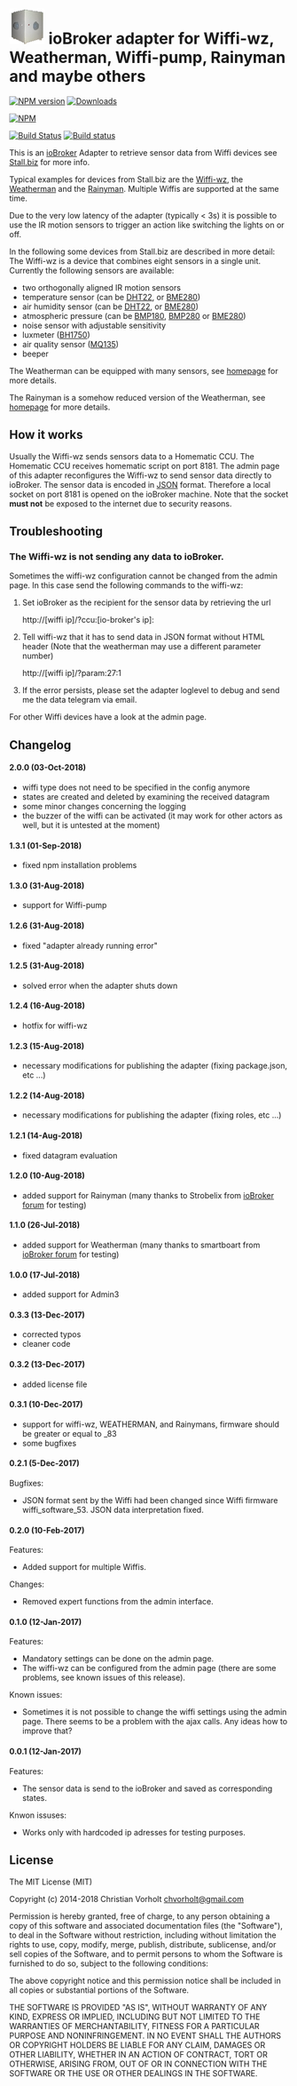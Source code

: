 ![Logo](admin/wiffi-wz.png)
ioBroker adapter for Wiffi-wz, Weatherman, Wiffi-pump, Rainyman and maybe others 
=================
[![NPM version](http://img.shields.io/npm/v/iobroker.wiffi-wz.svg)](https://www.npmjs.com/package/iobroker.wiffi-wz)
[![Downloads](https://img.shields.io/npm/dm/iobroker.wiffi-wz.svg)](https://www.npmjs.com/package/iobroker.wiffi-wz)

[![NPM](https://nodei.co/npm/iobroker.wiffi-wz.png?downloads=true)](https://nodei.co/npm/iobroker.wiffi-wz/)

[![Build Status](https://travis-ci.org/t4qjXH8N/ioBroker.wiffi-wz.svg?branch=master)](https://travis-ci.org/t4qjXH8N/ioBroker.wiffi-wz)
[![Build status](https://ci.appveyor.com/api/projects/status/58b8ygy9slf4oygx/branch/master?svg=true)](https://ci.appveyor.com/project/t4qjXH8N/iobroker-wiffi-wz/branch/master)

This is an [ioBroker](https://github.com/ioBroker/ioBroker) Adapter to retrieve sensor data from Wiffi devices see [Stall.biz](http://www.stall.biz) for more info. 

Typical examples for devices from Stall.biz are the [Wiffi-wz](http://www.stall.biz/project/der-wiffi-wz-2-0-der-wohnzimmersensor), the [Weatherman](https://www.stall.biz/project/weatherman-die-perfekte-wetterstation-fuer-die-hausautomation) and the [Rainyman](https://www.stall.biz/project/rainyman-der-perfekte-sensor-fuer-regen-sonne-klima-bodenfeuchte-und-mehr). Multiple Wiffis are supported at the same time. 

Due to the very low latency of the adapter (typically < 3s) it is possible to use the IR motion sensors to trigger an action like switching the lights on or off. 

In the following some devices from Stall.biz are described in more detail: 
The Wiffi-wz is a device that combines eight sensors in a single unit. Currently the following sensors are available:

- two orthogonally aligned IR motion sensors
- temperature sensor (can be [DHT22](https://www.sparkfun.com/datasheets/Sensors/Temperature/DHT22.pdf), or [BME280](https://ae-bst.resource.bosch.com/media/_tech/media/datasheets/BST-BME280_DS001-11.pdf))
- air humidity sensor (can be [DHT22](https://www.sparkfun.com/datasheets/Sensors/Temperature/DHT22.pdf), or [BME280](https://ae-bst.resource.bosch.com/media/_tech/media/datasheets/BST-BME280_DS001-11.pdf))
- atmospheric pressure (can be [BMP180](https://cdn-shop.adafruit.com/datasheets/BST-BMP180-DS000-09.pdf), [BMP280](https://ae-bst.resource.bosch.com/media/_tech/media/datasheets/BST-BMP280-DS001-12.pdf) or [BME280](https://ae-bst.resource.bosch.com/media/_tech/media/datasheets/BST-BME280_DS001-11.pdf))
- noise sensor with adjustable sensitivity
- luxmeter ([BH1750](http://rohmfs.rohm.com/en/products/databook/datasheet/ic/sensor/light/bh1750fvi-e.pdf))
- air quality sensor ([MQ135](https://www.olimex.com/Products/Components/Sensors/SNS-MQ135/resources/SNS-MQ135.pdf))
- beeper

The Weatherman can be equipped with many sensors, see [homepage](https://www.stall.biz/project/weatherman-die-perfekte-wetterstation-fuer-die-hausautomation) for more details. 

The Rainyman is a somehow reduced version of the Weatherman, see [homepage](https://www.stall.biz/project/rainyman-der-perfekte-sensor-fuer-regen-sonne-klima-bodenfeuchte-und-mehr) for more details. 

## How it works
Usually the Wiffi-wz sends sensors data to a Homematic CCU. The Homematic CCU receives homematic script on port 8181. The admin page of this adapter reconfigures the Wiffi-wz to send sensor data directly to ioBroker. The sensor data is encoded in [JSON](https://en.wikipedia.org/wiki/JSON) format. Therefore a local socket on port 8181 is opened on the ioBroker machine. Note that the socket **must not** be exposed to the internet due to security reasons. 

## Troubleshooting

### The Wiffi-wz is not sending any data to ioBroker.

Sometimes the wiffi-wz configuration cannot be changed from the admin page. In this case send the following commands to the wiffi-wz:

1. Set ioBroker as the recipient for the sensor data by retrieving the url

    http://[wiffi ip]/?ccu:[io-broker's ip]:
    
2. Tell wiffi-wz that it has to send data in JSON format without HTML header (Note that the weatherman may use a different parameter number)

	http://[wiffi ip]/?param:27:1

3. If the error persists, please set the adapter loglevel to debug and send me the data telegram via email.

For other Wiffi devices have  a look at the admin page.

## Changelog
#### 2.0.0 (03-Oct-2018)
- wiffi type does not need to be specified in the config anymore
- states are created and deleted by examining the received datagram
- some minor changes concerning the logging
- the buzzer of the wiffi can be activated (it may work for other actors as well, but it is untested at the moment)

#### 1.3.1 (01-Sep-2018)
- fixed npm installation problems

#### 1.3.0 (31-Aug-2018)
- support for Wiffi-pump

#### 1.2.6 (31-Aug-2018)
- fixed "adapter already running error"

#### 1.2.5 (31-Aug-2018)
- solved error when the adapter shuts down

#### 1.2.4 (16-Aug-2018)
- hotfix for wiffi-wz

#### 1.2.3 (15-Aug-2018)
- necessary modifications for publishing the adapter (fixing package.json, etc ...)

#### 1.2.2 (14-Aug-2018)
- necessary modifications for publishing the adapter (fixing roles, etc ...)

#### 1.2.1 (14-Aug-2018)
- fixed datagram evaluation

#### 1.2.0 (10-Aug-2018)
- added support for Rainyman (many thanks to Strobelix from [ioBroker forum](https://forum.iobroker.net) for testing)

#### 1.1.0 (26-Jul-2018)
- added support for Weatherman (many thanks to smartboart from [ioBroker forum](https://forum.iobroker.net) for testing)

#### 1.0.0 (17-Jul-2018)
- added support for Admin3

#### 0.3.3 (13-Dec-2017)
- corrected typos
- cleaner code

#### 0.3.2 (13-Dec-2017)
- added license file

#### 0.3.1 (10-Dec-2017)
- support for wiffi-wz, WEATHERMAN, and Rainymans, firmware should be greater or equal to _83
- some bugfixes

#### 0.2.1 (5-Dec-2017)
Bugfixes:
- JSON format sent by the Wiffi had been changed since Wiffi firmware wiffi_software_53. JSON data interpretation fixed.

#### 0.2.0 (10-Feb-2017)
Features:
- Added support for multiple Wiffis.

Changes:
- Removed expert functions from the admin interface.

#### 0.1.0 (12-Jan-2017)
Features:
- Mandatory settings can be done on the admin page.
- The wiffi-wz can be configured from the admin page (there are some problems, see known issues of this release).

Known issues:
- Sometimes it is not possible to change the wiffi settings using the admin page. There seems to be a problem with the ajax calls. Any ideas how to improve that?

#### 0.0.1 (12-Jan-2017)
Features:
- The sensor data is send to the ioBroker and saved as corresponding states. 

Knwon issuses:
- Works only with hardcoded ip adresses for testing purposes.

## License
The MIT License (MIT)

Copyright (c) 2014-2018 Christian Vorholt <chvorholt@gmail.com>

Permission is hereby granted, free of charge, to any person obtaining a copy
of this software and associated documentation files (the "Software"), to deal
in the Software without restriction, including without limitation the rights
to use, copy, modify, merge, publish, distribute, sublicense, and/or sell
copies of the Software, and to permit persons to whom the Software is
furnished to do so, subject to the following conditions:

The above copyright notice and this permission notice shall be included in
all copies or substantial portions of the Software.

THE SOFTWARE IS PROVIDED "AS IS", WITHOUT WARRANTY OF ANY KIND, EXPRESS OR
IMPLIED, INCLUDING BUT NOT LIMITED TO THE WARRANTIES OF MERCHANTABILITY,
FITNESS FOR A PARTICULAR PURPOSE AND NONINFRINGEMENT. IN NO EVENT SHALL THE
AUTHORS OR COPYRIGHT HOLDERS BE LIABLE FOR ANY CLAIM, DAMAGES OR OTHER
LIABILITY, WHETHER IN AN ACTION OF CONTRACT, TORT OR OTHERWISE, ARISING FROM,
OUT OF OR IN CONNECTION WITH THE SOFTWARE OR THE USE OR OTHER DEALINGS IN
THE SOFTWARE.

